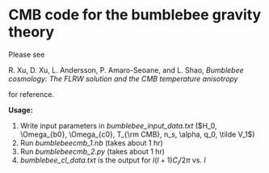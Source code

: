 # CMB code for the bumblebee gravity theory

Please see

R. Xu, D. Xu, L. Andersson, P. Amaro-Seoane, and L. Shao, _Bumblebee cosmology: The FLRW solution and the CMB temperature anisotropy_

for reference.

**Usage:**
1. Write input parameters in _bumblebee_input_data.txt_ ($H_0, \Omega_{b0}, \Omega_{c0}, T_{\rm CMB}, n_s, \alpha, q_0, \tilde V_1$)
2. Run _bumblebeecmb_1.nb_ (takes about 1 hr)
3. Run _bumblebeecmb_2.py_ (takes about 1 hr)
4. _bumblebee_cl_data.txt_ is the output for $l(l+1)C_l/2\pi$ vs. $l$









